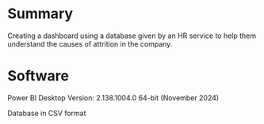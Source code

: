 # Summary

Creating a dashboard using a database given by an HR service to help them understand the causes of attrition in the company.

# Software

Power BI Desktop
Version: 2.138.1004.0 64-bit (November 2024)

Database in CSV format
